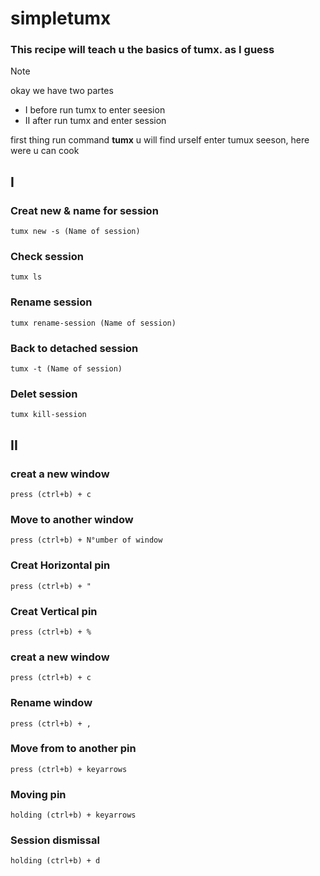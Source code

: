 # simpletumx
### This recipe will teach u the basics of tumx. as I guess

> [!NOTE]
> okay we have two partes 
 - I before run tumx to enter seesion
 - II after run tumx and enter session

first thing run command **tumx**
u will find urself enter tumux seeson, here were u can cook 

## I

### Creat new & name for session
```
tumx new -s (Name of session)
```
### Check session
```
tumx ls
```
### Rename session
```
tumx rename-session (Name of session)
```
### Back to detached session
```
tumx -t (Name of session)
```

### Delet session
```
tumx kill-session
```

## II

###  creat a new window 
```
press (ctrl+b) + c
```
###  Move to another window
```
press (ctrl+b) + N°umber of window 
```
### Creat Horizontal pin
```
press (ctrl+b) + " 
```
### Creat Vertical pin
```
press (ctrl+b) + %
```
###  creat a new window 
```
press (ctrl+b) + c
```
### Rename window
```
press (ctrl+b) + ,
```
### Move from to another pin
```
press (ctrl+b) + keyarrows
```
### Moving pin
```
holding (ctrl+b) + keyarrows
```
### Session dismissal
```
holding (ctrl+b) + d
```



